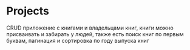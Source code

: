 # Projects
CRUD приложение с книгами и владельцами книг, книги можно присваивать и забирать у людей, 
также есть поиск книг по первым буквам, пагинация и сортировка по году выпуска книг
